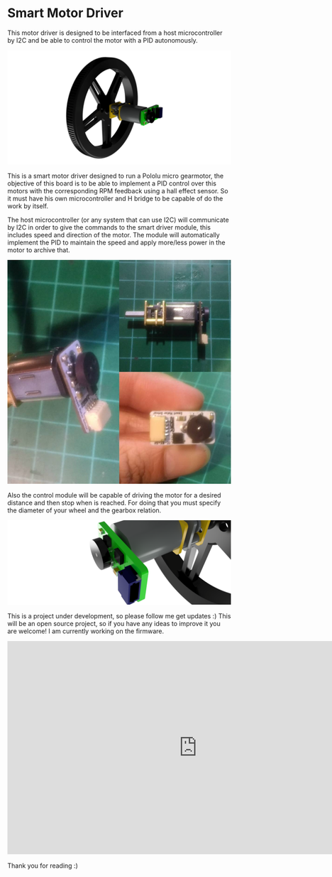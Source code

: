 # Smart Motor Driver
This motor driver is designed to be interfaced from a host microcontroller by I2C and be able to control the motor with a PID autonomously.

![alt text](https://github.com/Danny24/smart_motor_driver/blob/master/Hardware/Renders/2.png)

This is a smart motor driver designed to run a Pololu micro gearmotor, the objective of this board is to be able to implement a PID control over this motors with the corresponding RPM feedback using a hall effect sensor. So it must have his own microcontroller and H bridge to be capable of do the work by itself.

The host microcontroller (or any system that can use I2C) will communicate by I2C in order to give the commands to the smart driver module, this includes speed and direction of the motor. The module will automatically implement the PID to maintain the speed and apply more/less power in the motor to archive that.

![alt text](https://github.com/Danny24/smart_motor_driver/blob/master/Hardware/Photos/1.jpg)

Also the control module will be capable of driving the motor for a desired distance and then stop when is reached. For doing that you must specify the diameter of your wheel and the gearbox relation.

![alt text](https://github.com/Danny24/smart_motor_driver/blob/master/Hardware/Renders/6.png)

This is a project under development, so please follow me get updates :) This will be an open source project, so if you have any ideas to improve it you are welcome! I am currently working on the firmware.

<iframe width="854" height="480" src="https://www.youtube.com/embed/lJUFUr4bWiI" frameborder="0" allow="autoplay; encrypted-media" allowfullscreen></iframe>

Thank you for reading :)
